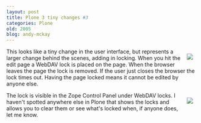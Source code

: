 ```yaml
---
layout: post
title: Plone 3 tiny changes #3
categories: Plone
old: 2005
blog: andy-mckay
---
```

<img src="http://www.agmweb.ca/files/plone_small_changes_lock.png" style="float:right; padding: 1em" />
<p>This looks like a tiny change in the user interface, but represents a larger change behind the scenes, adding in locking. When you hit the edit page a WebDAV lock is placed on the page. When the browser leaves the page the lock is removed. If the user just closes the browser the lock times out. Having the page locked means it cannot be edited by anyone else.</p>
<img src="http://www.agmweb.ca/files/plone_small_changes_lock_cp.png" style="float:right; padding: 1em" />
<p>The lock is visible in the Zope Control Panel under WebDAV locks. I haven't spotted anywhere else in Plone that shows the locks and allows you to clear them or see what's locked when, if anyone does, let me know.</p>